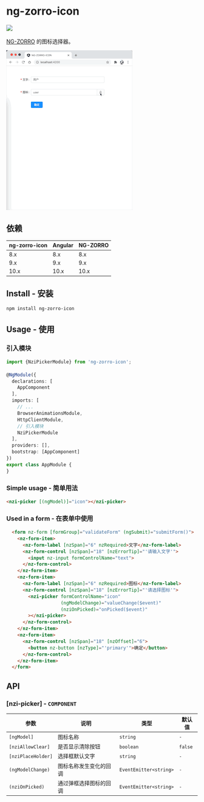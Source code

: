 # ng-zorro-icon

[![](https://img.shields.io/npm/v/ng-zorro-icon.svg)](https://www.npmjs.com/package/ng-zorro-icon)

[NG-ZORRO](https://github.com/NG-ZORRO/ng-zorro-antd) 的图标选择器。

![](other/image1.gif)

## 依赖

| ng-zorro-icon | Angular | NG-ZORRO |
| ------------- | ------- | -------- |
| 8.x           | 8.x     | 8.x      |
| 9.x           | 9.x     | 9.x      |
| 10.x          | 10.x    | 10.x     |



## Install - 安装

```bash
npm install ng-zorro-icon
```


## Usage - 使用

### 引入模块

```typescript
import {NziPickerModule} from 'ng-zorro-icon';

@NgModule({
  declarations: [
    AppComponent
  ],
  imports: [
    // ...
    BrowserAnimationsModule,
    HttpClientModule,
    // 引入模块
    NziPickerModule
  ],
  providers: [],
  bootstrap: [AppComponent]
})
export class AppModule {
}
```

### Simple usage - 简单用法

```html
<nzi-picker [(ngModel)]="icon"></nzi-picker>
```

### Used in a form - 在表单中使用

```html
  <form nz-form [formGroup]="validateForm" (ngSubmit)="submitForm()">
    <nz-form-item>
      <nz-form-label [nzSpan]="6" nzRequired>文字</nz-form-label>
      <nz-form-control [nzSpan]="18" [nzErrorTip]="'请输入文字'">
        <input nz-input formControlName="text">
      </nz-form-control>
    </nz-form-item>
    <nz-form-item>
      <nz-form-label [nzSpan]="6" nzRequired>图标</nz-form-label>
      <nz-form-control [nzSpan]="18" [nzErrorTip]="'请选择图标'">
        <nzi-picker formControlName="icon"
                    (ngModelChange)="valueChange($event)"
                    (nziOnPicked)="onPicked($event)"
        ></nzi-picker>
      </nz-form-control>
    </nz-form-item>
    <nz-form-item>
      <nz-form-control [nzSpan]="18" [nzOffset]="6">
        <button nz-button [nzType]="'primary'">确定</button>
      </nz-form-control>
    </nz-form-item>
  </form>
```



## API

### [nzi-picker] - `COMPONENT`

| 参数               | 说明                   | 类型                   | 默认值  |
| ------------------ | ---------------------- | ---------------------- | ------- |
| `[ngModel]`        | 图标名称               | `string`               | `-`     |
| `[nziAllowClear]`  | 是否显示清除按钮       | `boolean`              | `false` |
| `[nziPlaceHolder]` | 选择框默认文字         | `string`               | `-`     |
| `(ngModelChange)`  | 图标名称发生变化的回调 | `EventEmitter<string>` | `-`     |
| `(nziOnPicked)`    | 通过弹框选择图标的回调 | `EventEmitter<string>` | `-`     |

